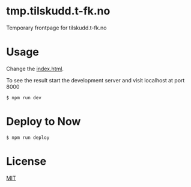 # tmp.tilskudd.t-fk.no

Temporary frontpage for tilskudd.t-fk.no

# Usage

Change the [index.html](public/index.html).

To see the result start the development server and visit localhost at port 8000

```
$ npm run dev
```

# Deploy to Now

```
$ npm run deploy
```

# License

[MIT](LICENSE)
